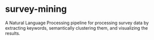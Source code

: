 # survey-mining
A Natural Language Processing pipeline for processing survey data by extracting keywords, semantically clustering them, and visualizing the results.
